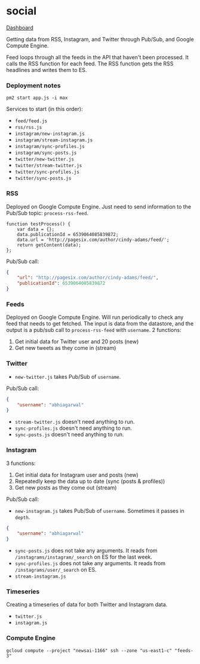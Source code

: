 # social

[Dashboard](https://app.keymetrics.io/#/bucket/57fe822672900b983297f577/dashboard)

Getting data from RSS, Instagram, and Twitter through Pub/Sub, and Google Compute Engine.

Feed loops through all the feeds in the API that haven't been processed. It calls the RSS function for each feed. The RSS function gets the RSS headlines and writes them to ES.

### Deployment notes

`pm2 start app.js -i max`

Services to start (in this order):

- `feed/feed.js`
- `rss/rss.js`
- `instagram/new-instagram.js`
- `instagram/stream-instagram.js`
- `instagram/sync-profiles.js`
- `instagram/sync-posts.js`
- `twitter/new-twitter.js`
- `twitter/stream-twitter.js`
- `twitter/sync-profiles.js`
- `twitter/sync-posts.js`

### RSS

Deployed on Google Compute Engine. Just need to send information to the Pub/Sub topic: `process-rss-feed`.

```
function testProcess() {
    var data = {};
    data.publicationId = 6539064085839872;
    data.url = 'http://pagesix.com/author/cindy-adams/feed/';
    return getContent(data);
};
```

Pub/Sub call:

```json
{
    "url": "http://pagesix.com/author/cindy-adams/feed/",
    "publicationId": 6539064085839872
}
```

### Feeds

Deployed on Google Compute Engine. Will run periodically to check any feed that needs to get fetched. The input is data from the datastore, and the output is a pub/sub call to `process-rss-feed` with `username`. 2 functions:

1. Get initial data for Twitter user and 20 posts (new)
2. Get new tweets as they come in (stream)

### Twitter

- `new-twitter.js` takes Pub/Sub of `username`.

Pub/Sub call:

```json
{
    "username": "abhiagarwal"
}
```

- `stream-twitter.js` doesn't need anything to run.
- `sync-profiles.js` doesn't need anything to run.
- `sync-posts.js` doesn't need anything to run.

### Instagram

3 functions:

1. Get initial data for Instagram user and posts (new)
2. Repeatedly keep the data up to date (sync (posts & profiles))
3. Get new posts as they come out (stream)

Pub/Sub call:

- `new-instagram.js` takes Pub/Sub of `username`. Sometimes it passes in `depth`.

```json
{
    "username": "abhiagarwal"
}
```

- `sync-posts.js` does not take any arguments. It reads from `/instagrams/instagram/_search` on ES for the last week.
- `sync-profiles.js` does not take any arguments. It reads from `/instagrams/user/_search` on ES.
- `stream-instagram.js`

### Timeseries

Creating a timeseries of data for both Twitter and Instagram data.

- `twitter.js`
- `instagram.js`

### Compute Engine

`gcloud compute --project "newsai-1166" ssh --zone "us-east1-c" "feeds-3"`
